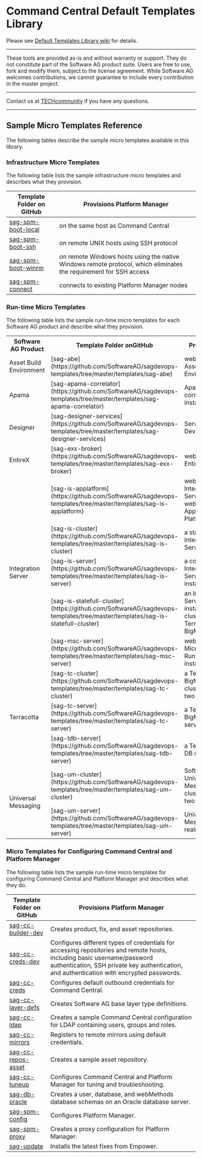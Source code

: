 <!-- Copyright 2013 - 2018 Software AG, Darmstadt, Germany and/or its licensors

   SPDX-License-Identifier: Apache-2.0

    Licensed under the Apache License, Version 2.0 (the "License");
    you may not use this file except in compliance with the License.
    You may obtain a copy of the License at

        http://www.apache.org/licenses/LICENSE-2.0

    Unless required by applicable law or agreed to in writing, software
    distributed under the License is distributed on an "AS IS" BASIS,
     WITHOUT WARRANTIES OR CONDITIONS OF ANY KIND, either express or implied.
     See the License for the specific language governing permissions and

     limitations under the License.                                                  

-->

# Command Central Default Templates Library

Please see [Default Templates Library wiki](https://github.com/SoftwareAG/sagdevops-templates/wiki) for details.

______________________
These tools are provided as-is and without warranty or support. They do not constitute part of the Software AG product suite. Users are free to use, fork and modify them, subject to the license agreement. While Software AG welcomes contributions, we cannot guarantee to include every contribution in the master project.
______________________

Contact us at [TECHcommunity](mailto:technologycommunity@softwareag.com?subject=Github/SoftwareAG) if you have any questions.
______________________
## Sample Micro Templates Reference

The following tables describe the sample micro templates available in this library.

### Infrastructure Micro Templates

The following table lists the sample infrastructure micro templates	and describes what they provision.

Template Folder on GitHub| Provisions Platform Manager
-------------------------|--------------------------------
[sag-spm-boot-local](templates/sag-spm-boot-local) | on the same host as Command Central
[sag-spm-boot-ssh](templates/sag-spm-boot-ssh) | on remote UNIX hosts using SSH protocol
[sag-spm-boot-winrm](templates/sag-spm-boot-winrm) | on remote Windows hosts using the native	Windows remote protocol, which eliminates the requirement for SSH access
[sag-spm-connect](templates/sag-spm-connect) | connects to existing Platform Manager nodes

### Run-time Micro Templates

The following table lists the sample run-time micro templates for each Software AG product and describe what they provision.

<table>
  <tr>
    <th>Software AG Product</th>
    <th>Template Folder onGitHub</th>
    <th>Provisions</th>
  </tr>
  <tr>
    <td>Asset Build Environment</td>
    <td>[sag-abe](https://github.com/SoftwareAG/sagdevops-templates/tree/master/templates/sag-abe)</td>
    <td>webMethods Asset Build Environment</td>
  </tr>
  <tr>
    <td>Apama</td>
    <td>[sag-apama-correlator](https://github.com/SoftwareAG/sagdevops-templates/tree/master/templates/sag-apama-correlator)</td>
    <td>Apama correlator instance</td>
  </tr>
  <tr>
    <td>Designer</td>
    <td>[sag-designer-services](https://github.com/SoftwareAG/sagdevops-templates/tree/master/templates/sag-designer-services)</td>
    <td>Service Development</td>
  </tr>
  <tr>
    <td>EntireX</td>
    <td>[sag-exx-broker](https://github.com/SoftwareAG/sagdevops-templates/tree/master/templates/sag-exx-broker)</td>
    <td>webMethods EntireX</td>
  </tr>
  <tr>
    <td rowspan="5">Integration Server</td>
    <td>[sag-is-applatform](https://github.com/SoftwareAG/sagdevops-templates/tree/master/templates/sag-is-applatform)</td>
    <td>webMethods Integration Server with webMethods Application Platform</td>
  </tr>
  <tr>
    <td>[sag-is-cluster](https://github.com/SoftwareAG/sagdevops-templates/tree/master/templates/sag-is-cluster)</td>
    <td>a stateless Integration Server cluster</td>
  </tr>
  <tr>
    <td>[sag-is-server](https://github.com/SoftwareAG/sagdevops-templates/tree/master/templates/sag-is-server)</td>
    <td>a core Integration Server installation</td>
  </tr>
  <tr>
    <td>[sag-is-statefull-cluster](https://github.com/SoftwareAG/sagdevops-templates/tree/master/templates/sag-is-statefull-cluster)</td>
    <td>an Integration Server installation cluster with Terracotta BigMemory</td>
  </tr>
  <tr>
    <td>[sag-msc-server](https://github.com/SoftwareAG/sagdevops-templates/tree/master/templates/sag-msc-server)</td>
    <td>webMethods Microservices Runtime instance</td>
  </tr>
  <tr>
    <td rowspan="3">Terracotta</td>
    <td>[sag-tc-cluster](https://github.com/SoftwareAG/sagdevops-templates/tree/master/templates/sag-tc-cluster)</td>
    <td>a Terracotta BigMemory cluster with two nodes</td>
  </tr>
  <tr>
    <td>[sag-tc-server](https://github.com/SoftwareAG/sagdevops-templates/tree/master/templates/sag-tc-server)</td>
    <td>a Terracotta BigMemory server</td>
  </tr>
  <tr>
    <td>[sag-tdb-server](https://github.com/SoftwareAG/sagdevops-templates/tree/master/templates/sag-tdb-server)</td>
    <td>a Terracotta DB server</td>
  </tr>
  <tr>
    <td rowspan="2">Universal Messaging</td>
    <td>[sag-um-cluster](https://github.com/SoftwareAG/sagdevops-templates/tree/master/templates/sag-um-cluster)</td>
    <td>Software AG Universal Messaging cluster with two nodes</td>
  </tr>
  <tr>
    <td>[sag-um-server](https://github.com/SoftwareAG/sagdevops-templates/tree/master/templates/sag-um-server)</td>
    <td>Universal Messaging realm server</td>
  </tr>
</table>

### Micro Templates for Configuring Command Central and Platform Manager

The following table lists the sample run-time micro templates for configuring Command Central and Platform Manager and describes what they do.

Template Folder on GitHub| Provisions Platform Manager
-------------------------|--------------------------------
[sag-cc-builder-dev](https://github.com/SoftwareAG/sagdevops-templates/tree/master/templates/sag-cc-builder-dev) | Creates product, fix, and asset repositories.
[sag-cc-creds-dev](https://github.com/SoftwareAG/sagdevops-templates/tree/master/templates/sag-cc-creds-dev) | Configures different types of credentials for accessing repositories and remote hosts, including basic username/password	authentication, SSH private key authentication, and authentication with	encrypted passwords.
[sag-cc-creds](https://github.com/SoftwareAG/sagdevops-templates/tree/master/templates/sag-cc-creds) | Configures default outbound credentials for Command Central.
[sag-cc-layer-defs](https://github.com/SoftwareAG/sagdevops-templates/tree/master/templates/sag-cc-layer-defs) | Creates Software AG base layer type definitions.
[sag-cc-ldap](https://github.com/SoftwareAG/sagdevops-templates/tree/master/templates/sag-spm-boot-local) | Creates a sample Command Central configuration for LDAP containing users, groups and roles.
[sag-cc-mirrors](https://github.com/SoftwareAG/sagdevops-templates/tree/master/templates/sag-cc-mirrors) | Registers to remote mirrors using default credentials.
[sag-cc-repos-asset](https://github.com/SoftwareAG/sagdevops-templates/tree/master/templates/sag-cc-repos-asset) | Creates a sample asset repository.
[sag-cc-tuneup](https://github.com/SoftwareAG/sagdevops-templates/tree/master/templates/sag-cc-tuneup) | Configures Command Central and Platform Manager for tuning and troubleshooting.
[sag-db-oracle](https://github.com/SoftwareAG/sagdevops-templates/tree/master/templates/sag-db-oracle) | Creates a user, database, and webMethods database schemas on an Oracle database server.
[sag-spm-config](https://github.com/SoftwareAG/sagdevops-templates/tree/master/templates/sag-spm-config) | Configures Platform Manager.
[sag-spm-proxy](https://github.com/SoftwareAG/sagdevops-templates/tree/master/templates/sag-spm-proxy) | Creates a proxy configuration for Platform Manager.
[sag-update](https://github.com/SoftwareAG/sagdevops-templates/tree/master/templates/sag-update) | Installs the latest fixes from Empower.
